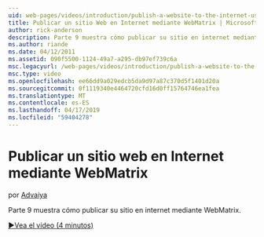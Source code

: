```yaml
---
uid: web-pages/videos/introduction/publish-a-website-to-the-internet-using-webmatrix
title: Publicar un sitio Web en Internet mediante WebMatrix | Microsoft Docs
author: rick-anderson
description: Parte 9 muestra cómo publicar su sitio en internet mediante WebMatrix.
ms.author: riande
ms.date: 04/12/2011
ms.assetid: 090f5500-1124-49a7-a295-db97ef739c6a
msc.legacyurl: /web-pages/videos/introduction/publish-a-website-to-the-internet-using-webmatrix
msc.type: video
ms.openlocfilehash: ee66dd9a029edcb5da9d97a87c370d5f1401d20a
ms.sourcegitcommit: 0f1119340e4464720cfd16d0ff15764746ea1fea
ms.translationtype: MT
ms.contentlocale: es-ES
ms.lasthandoff: 04/17/2019
ms.locfileid: "59404278"
---
```

# <a name="publish-a-website-to-the-internet-using-webmatrix"></a>Publicar un sitio web en Internet mediante WebMatrix

por [Advaiya](https://twitter.com/Advaiyasolns)

Parte 9 muestra cómo publicar su sitio en internet mediante WebMatrix.

[&#9654;Vea el vídeo (4 minutos)](https://channel9.msdn.com/Blogs/ASP-NET-Site-Videos/publish-a-website-to-the-internet-using-webmatrix)
